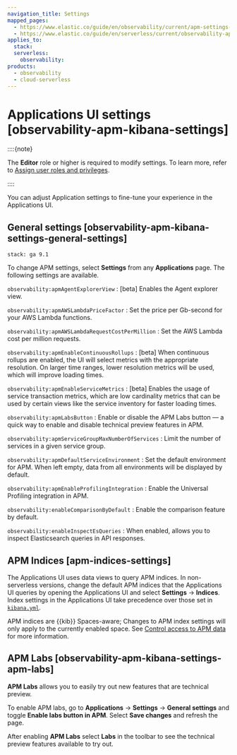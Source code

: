 ```yaml
---
navigation_title: Settings
mapped_pages:
  - https://www.elastic.co/guide/en/observability/current/apm-settings-in-kibana.html
  - https://www.elastic.co/guide/en/serverless/current/observability-apm-kibana-settings.html
applies_to:
  stack:
  serverless:
    observability:
products:
  - observability
  - cloud-serverless
---
```


# Applications UI settings [observability-apm-kibana-settings]

::::{note}

The **Editor** role or higher is required to modify settings. To learn more, refer to [Assign user roles and privileges](/deploy-manage/users-roles/cloud-organization/user-roles.md#general-assign-user-roles).

::::

You can adjust Application settings to fine-tune your experience in the Applications UI.

## General settings [observability-apm-kibana-settings-general-settings]
```{applies_to}
stack: ga 9.1
```

To change APM settings, select **Settings** from any **Applications** page. The following settings are available.

`observability:apmAgentExplorerView`
:   [beta] Enables the Agent explorer view.

`observability:apmAWSLambdaPriceFactor`
:   Set the price per Gb-second for your AWS Lambda functions.

`observability:apmAWSLambdaRequestCostPerMillion`
:   Set the AWS Lambda cost per million requests.

`observability:apmEnableContinuousRollups`
:   [beta] When continuous rollups are enabled, the UI will select metrics with the appropriate resolution. On larger time ranges, lower resolution metrics will be used, which will improve loading times.

`observability:apmEnableServiceMetrics`
:   [beta] Enables the usage of service transaction metrics, which are low cardinality metrics that can be used by certain views like the service inventory for faster loading times.

`observability:apmLabsButton`
:   Enable or disable the APM Labs button — a quick way to enable and disable technical preview features in APM.

`observability:apmServiceGroupMaxNumberOfServices`
:   Limit the number of services in a given service group.

`observability:apmDefaultServiceEnvironment`
:   Set the default environment for APM. When left empty, data from all environments will be displayed by default.

`observability:apmEnableProfilingIntegration`
:   Enable the Universal Profiling integration in APM.

`observability:enableComparisonByDefault`
:   Enable the comparison feature by default.

`observability:enableInspectEsQueries`
:   When enabled, allows you to inspect Elasticsearch queries in API responses.

## APM Indices [apm-indices-settings]

The Applications UI uses data views to query APM indices. In non-serverless versions, change the default APM indices that the Applications UI queries by opening the Applications UI and select **Settings** → **Indices**. Index settings in the Applications UI take precedence over those set in [`kibana.yml`](/deploy-manage/stack-settings.md).

APM indices are {{kib}} Spaces-aware; Changes to APM index settings will only apply to the currently enabled space. See [Control access to APM data](/solutions/observability/apm/control-access-to-apm-data.md) for more information.

## APM Labs [observability-apm-kibana-settings-apm-labs]

**APM Labs** allows you to easily try out new features that are technical preview.

To enable APM labs, go to **Applications** → **Settings** → **General settings** and toggle **Enable labs button in APM**. Select **Save changes** and refresh the page.

After enabling **APM Labs** select **Labs** in the toolbar to see the technical preview features available to try out.